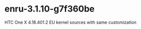 enru-3.1.10-g7f360be
====================

HTC One X 4.18.401.2 EU kernel sources with same customization
